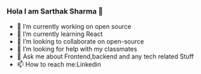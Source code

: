 ### Hola I am Sarthak Sharma 👋


- 🔭 I’m currently working on open source
- 🌱 I’m currently learning React
- 👯 I’m looking to collaborate on open-source
- 🤔 I’m looking for help with my classmates
- 💬 Ask me about Frontend,backend and any tech related Stuff
- 📫 How to reach me:Linkedin

